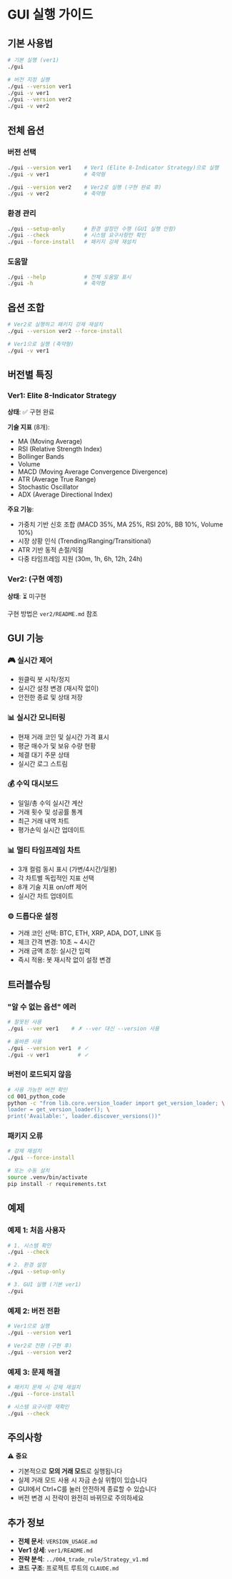 # GUI 실행 가이드

## 기본 사용법

```bash
# 기본 실행 (ver1)
./gui

# 버전 지정 실행
./gui --version ver1
./gui -v ver1
./gui --version ver2
./gui -v ver2
```

## 전체 옵션

### 버전 선택
```bash
./gui --version ver1    # Ver1 (Elite 8-Indicator Strategy)으로 실행
./gui -v ver1           # 축약형

./gui --version ver2    # Ver2로 실행 (구현 완료 후)
./gui -v ver2           # 축약형
```

### 환경 관리
```bash
./gui --setup-only      # 환경 설정만 수행 (GUI 실행 안함)
./gui --check           # 시스템 요구사항만 확인
./gui --force-install   # 패키지 강제 재설치
```

### 도움말
```bash
./gui --help            # 전체 도움말 표시
./gui -h                # 축약형
```

## 옵션 조합

```bash
# Ver2로 실행하고 패키지 강제 재설치
./gui --version ver2 --force-install

# Ver1으로 실행 (축약형)
./gui -v ver1
```

## 버전별 특징

### Ver1: Elite 8-Indicator Strategy
**상태**: ✅ 구현 완료

**기술 지표** (8개):
- MA (Moving Average)
- RSI (Relative Strength Index)
- Bollinger Bands
- Volume
- MACD (Moving Average Convergence Divergence)
- ATR (Average True Range)
- Stochastic Oscillator
- ADX (Average Directional Index)

**주요 기능**:
- 가중치 기반 신호 조합 (MACD 35%, MA 25%, RSI 20%, BB 10%, Volume 10%)
- 시장 상황 인식 (Trending/Ranging/Transitional)
- ATR 기반 동적 손절/익절
- 다중 타임프레임 지원 (30m, 1h, 6h, 12h, 24h)

### Ver2: (구현 예정)
**상태**: ⏳ 미구현

구현 방법은 `ver2/README.md` 참조

## GUI 기능

### 🎮 실시간 제어
- 원클릭 봇 시작/정지
- 실시간 설정 변경 (재시작 없이)
- 안전한 종료 및 상태 저장

### 📊 실시간 모니터링
- 현재 거래 코인 및 실시간 가격 표시
- 평균 매수가 및 보유 수량 현황
- 체결 대기 주문 상태
- 실시간 로그 스트림

### 💰 수익 대시보드
- 일일/총 수익 실시간 계산
- 거래 횟수 및 성공률 통계
- 최근 거래 내역 차트
- 평가손익 실시간 업데이트

### 📊 멀티 타임프레임 차트
- 3개 컬럼 동시 표시 (가변/4시간/일봉)
- 각 차트별 독립적인 지표 선택
- 8개 기술 지표 on/off 제어
- 실시간 차트 업데이트

### ⚙️ 드롭다운 설정
- 거래 코인 선택: BTC, ETH, XRP, ADA, DOT, LINK 등
- 체크 간격 변경: 10초 ~ 4시간
- 거래 금액 조정: 실시간 입력
- 즉시 적용: 봇 재시작 없이 설정 변경

## 트러블슈팅

### "알 수 없는 옵션" 에러
```bash
# 잘못된 사용
./gui --ver ver1    # ✗ --ver 대신 --version 사용

# 올바른 사용
./gui --version ver1  # ✓
./gui -v ver1         # ✓
```

### 버전이 로드되지 않음
```bash
# 사용 가능한 버전 확인
cd 001_python_code
python -c "from lib.core.version_loader import get_version_loader; \
loader = get_version_loader(); \
print('Available:', loader.discover_versions())"
```

### 패키지 오류
```bash
# 강제 재설치
./gui --force-install

# 또는 수동 설치
source .venv/bin/activate
pip install -r requirements.txt
```

## 예제

### 예제 1: 처음 사용자
```bash
# 1. 시스템 확인
./gui --check

# 2. 환경 설정
./gui --setup-only

# 3. GUI 실행 (기본 ver1)
./gui
```

### 예제 2: 버전 전환
```bash
# Ver1으로 실행
./gui --version ver1

# Ver2로 전환 (구현 후)
./gui --version ver2
```

### 예제 3: 문제 해결
```bash
# 패키지 문제 시 강제 재설치
./gui --force-install

# 시스템 요구사항 재확인
./gui --check
```

## 주의사항

⚠️ **중요**
- 기본적으로 **모의 거래 모드**로 실행됩니다
- 실제 거래 모드 사용 시 자금 손실 위험이 있습니다
- GUI에서 Ctrl+C를 눌러 안전하게 종료할 수 있습니다
- 버전 변경 시 전략이 완전히 바뀌므로 주의하세요

## 추가 정보

- **전체 문서**: `VERSION_USAGE.md`
- **Ver1 상세**: `ver1/README.md`
- **전략 분석**: `../004_trade_rule/Strategy_v1.md`
- **코드 구조**: 프로젝트 루트의 `CLAUDE.md`
